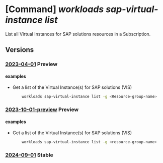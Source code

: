 # [Command] _workloads sap-virtual-instance list_

List all Virtual Instances for SAP solutions resources in a Subscription.

## Versions

### [2023-04-01](/Resources/mgmt-plane/L3N1YnNjcmlwdGlvbnMve30vcHJvdmlkZXJzL21pY3Jvc29mdC53b3JrbG9hZHMvc2FwdmlydHVhbGluc3RhbmNlcw==/2023-04-01.xml) **Preview**

<!-- mgmt-plane /subscriptions/{}/providers/microsoft.workloads/sapvirtualinstances 2023-04-01 -->
<!-- mgmt-plane /subscriptions/{}/resourcegroups/{}/providers/microsoft.workloads/sapvirtualinstances 2023-04-01 -->

#### examples

- Get a list of the Virtual Instance(s) for SAP solutions (VIS)
    ```bash
        workloads sap-virtual-instance list -g <Resource-group-name>
    ```

### [2023-10-01-preview](/Resources/mgmt-plane/L3N1YnNjcmlwdGlvbnMve30vcmVzb3VyY2Vncm91cHMve30vcHJvdmlkZXJzL21pY3Jvc29mdC53b3JrbG9hZHMvc2FwdmlydHVhbGluc3RhbmNlcw==/2023-10-01-preview.xml) **Preview**

<!-- mgmt-plane /subscriptions/{}/resourcegroups/{}/providers/microsoft.workloads/sapvirtualinstances 2023-10-01-preview -->

#### examples

- Get a list of the Virtual Instance(s) for SAP solutions (VIS)
    ```bash
        workloads sap-virtual-instance list -g <resource-group-name>
    ```

### [2024-09-01](/Resources/mgmt-plane/L3N1YnNjcmlwdGlvbnMve30vcHJvdmlkZXJzL21pY3Jvc29mdC53b3JrbG9hZHMvc2FwdmlydHVhbGluc3RhbmNlcw==/2024-09-01.xml) **Stable**

<!-- mgmt-plane /subscriptions/{}/providers/microsoft.workloads/sapvirtualinstances 2024-09-01 -->
<!-- mgmt-plane /subscriptions/{}/resourcegroups/{}/providers/microsoft.workloads/sapvirtualinstances 2024-09-01 -->
